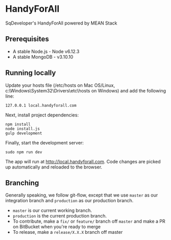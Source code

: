 # HandyForAll
SqDeveloper's HandyForAll powered by MEAN Stack

## Prerequisites

* A stable Node.js - Node v6.12.3
* A stable MongoDB - v3.10.10

## Running locally

Update your hosts file (/etc/hosts on Mac OS/Linux, c:\Windows\System32\Drivers\etc\hosts on Windows) and add the following line:

```
127.0.0.1 local.handyforall.com
```

Next, install project dependencies:

```
npm install
node install.js
gulp development
```

Finally, start the development server:

```
sudo npm run dev
```

The app will run at http://local.handyforall.com. Code changes are picked up automatically and reloaded to the browser.


## Branching

Generally speaking, we follow git-flow, except that we use `master` as our integration branch and `production` as our production branch.

* `master` is our current working branch.
* `production` is the current production branch.
* To contribute, make a `fix/` or `feature/` branch off `master` and make a PR on BitBucket when you're ready to merge
* To release, make a `release/X.X.X` branch off master